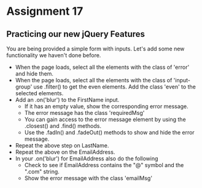 # Assignment 17 

## Practicing our new jQuery Features
You are being provided a simple form with inputs.  Let's add some new functionality we haven't done before.


- When the page loads, select all the elements with the class of 'error' and hide them.
- When the page loads, select all the elements with the class of 'input-group' use .filter() to get the even elements. Add the class 'even' to the selected elements.
- Add an .on('blur') to the FirstName input.  
     - If it has an empty value, show the corresponding error message.
     - The error message has the class 'requiredMsg'
     - You can gain access to the error message element by using the .closest() and .find() methods.
     - Use the .fadIn() and .fadeOut() methods to show and hide the error message.
- Repeat the above step on LastName.
- Repeat the above on the EmailAddress.
- In your .on('blur') for EmailAddress also do the following
    - Check to see if EmailAddress contains the "@" symbol and the ".com" string.
    - Show the error message with the class 'emailMsg'

